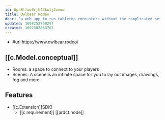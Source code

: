 ```yaml
---
id: 6pa8lfwo9rjh43kwlj2mvuw
title: Owlbear Rodeo
desc: 'a web app to run tabletop encounters without the complicated setup process needed for other VTTs'
updated: 1698252759297
created: 1697002853702
---
```


- #url https://www.owlbear.rodeo/

## [[c.Model.conceptual]]

- Rooms: a space to connect to your players
- Scenes: A scene is an infinite space for you to lay out images, drawings, fog and more. 

## Features

- [[c.Extension]]SDK! 
  - [[c.requirement]] [[prdct.node]]